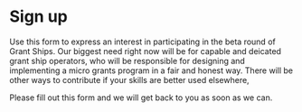 # Sign up

Use this form to express an interest in  participating in the beta round of Grant Ships. Our biggest need right now will be for capable and deicated grant ship operators, who will be responsible for designing and implementing a micro grants program in a fair and honest way. There will be other ways to contribute if your skills are better used elsewhere,

Please fill out this form and we will get back to you as soon as we can.

